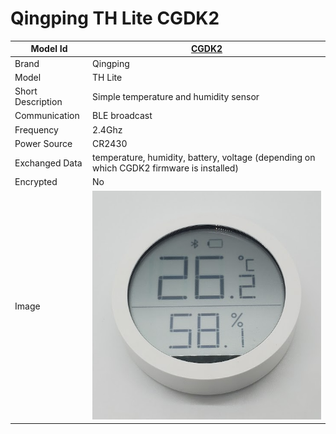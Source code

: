 # Qingping TH Lite CGDK2

|Model Id|[CGDK2](https://github.com/theengs/decoder/blob/development/src/devices/CGDK2_json.h)|
|-|-|
|Brand|Qingping|
|Model|TH Lite|
|Short Description|Simple temperature and humidity sensor|
|Communication|BLE broadcast|
|Frequency|2.4Ghz|
|Power Source|CR2430|
|Exchanged Data|temperature, humidity, battery, voltage (depending on which CGDK2 firmware is installed)|
|Encrypted|No|
|Image|![CGDK2](./../img/CGDK2.png)|
